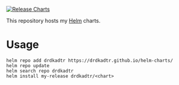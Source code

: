 [![Release Charts](https://github.com/drdkadtr/helm-charts/actions/workflows/release.yaml/badge.svg)](https://github.com/drdkadtr/helm-charts/actions/workflows/release.yaml)

This repository hosts my [Helm](https://helm.sh) charts.

# Usage

```terminal
helm repo add drdkadtr https://drdkadtr.github.io/helm-charts/
helm repo update
helm search repo drdkadtr
helm install my-release drdkadtr/<chart>
```
